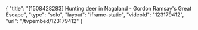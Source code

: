 {
    "title": "[1508428283] Hunting deer in Nagaland - Gordon Ramsay's Great Escape",
    "type": "solo",
    "layout": "iframe-static",
    "videoId": "123179412",
    "url": "\/tvpembed\/123179412"
}